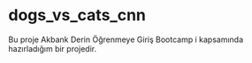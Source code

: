# dogs_vs_cats_cnn
Bu proje Akbank Derin Öğrenmeye Giriş Bootcamp i kapsamında hazırladığım bir projedir.
